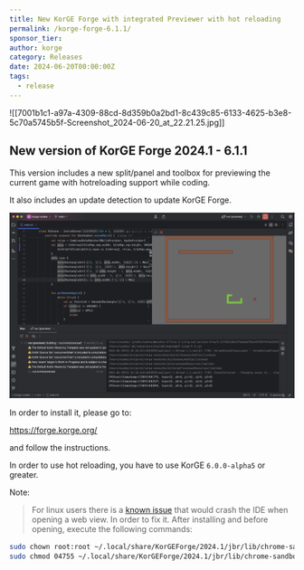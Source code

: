 ```yaml
---
title: New KorGE Forge with integrated Previewer with hot reloading
permalink: /korge-forge-6.1.1/
sponsor_tier: 
author: korge
category: Releases
date: 2024-06-20T00:00:00Z
tags:
  - release
---
```

![[7001b1c1-a97a-4309-88cd-8d359b0a2bd1-8c439c85-6133-4625-b3e8-5c70a5745b5f-Screenshot_2024-06-20_at_22.21.25.jpg]]
## New version of KorGE Forge 2024.1 - 6.1.1

This version includes a new split/panel and toolbox for previewing the current game with hotreloading support while
coding.

It also includes an update detection to update KorGE Forge.

![](/images/7001b1c1-a97a-4309-88cd-8d359b0a2bd1-71fba94c-6fa7-4e9e-9ce9-2e4b2da2132c-Screenshot_2024-06-20_at_22.21.25.jpg)

In order to install it, please go to:

<https://forge.korge.org/>

and follow the instructions.


In order to use hot reloading, you have to use KorGE `6.0.0-alpha5` or greater.


Note:

>For linux users there is a [known issue](https://github.com/korlibs/forge.korge.org/issues/4) that would crash the IDE
when opening a web view. In order to fix it. After installing and before opening, execute the following commands:

```bash
sudo chown root:root ~/.local/share/KorGEForge/2024.1/jbr/lib/chrome-sandbox
sudo chmod 04755 ~/.local/share/KorGEForge/2024.1/jbr/lib/chrome-sandbox
```